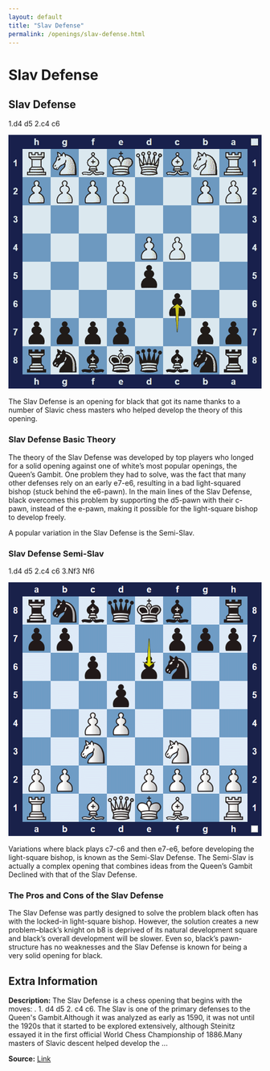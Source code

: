 ```yaml
---
layout: default
title: "Slav Defense"
permalink: /openings/slav-defense.html
---
```



# Slav Defense



## Slav Defense

1.d4 d5 2.c4 c6

![Slav Defense](../images/slav-defense-1.png)

The Slav Defense is an opening for black that got its name thanks to a number of Slavic chess masters who helped develop the theory of this opening.

### Slav Defense Basic Theory

The theory of the Slav Defense was developed by top players who longed for a solid opening against one of white’s most popular openings, the Queen’s Gambit. One problem they had to solve, was the fact that many other defenses rely on an early e7-e6, resulting in a bad light-squared bishop (stuck behind the e6-pawn). In the main lines of the Slav Defense, black overcomes this problem by supporting the d5-pawn with their c-pawn, instead of the e-pawn, making it possible for the light-square bishop to develop freely.

A popular variation in the Slav Defense is the Semi-Slav.

### Slav Defense Semi-Slav

1.d4 d5 2.c4 c6 3.Nf3 Nf6

![Slav Defense Semi-Slav](../images/slav-defense-2.png)

Variations where black plays c7-c6 and then e7-e6, before developing the light-square bishop, is known as the Semi-Slav Defense. The Semi-Slav is actually a complex opening that combines ideas from the Queen’s Gambit Declined with that of the Slav Defense.

### The Pros and Cons of the Slav Defense

The Slav Defense was partly designed to solve the problem black often has with the locked-in light-square bishop. However, the solution creates a new problem–black’s knight on b8 is deprived of its natural development square and black’s overall development will be slower. Even so, black’s pawn-structure has no weaknesses and the Slav Defense is known for being a very solid opening for black.



## Extra Information
**Description:** The Slav Defense is a chess opening that begins with the moves: . 1. d4 d5 2. c4 c6. The Slav is one of the primary defenses to the Queen's Gambit.Although it was analyzed as early as 1590, it was not until the 1920s that it started to be explored extensively, although Steinitz essayed it in the first official World Chess Championship of 1886.Many masters of Slavic descent helped develop the ...

**Source:** [Link](https://en.wikipedia.org/wiki/Slav_Defense)
